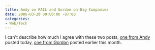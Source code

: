 ```yaml
---
title: Andy on FAIL and Gordon on Big Companies
date: 2008-03-20 00:00:00 -07:00
categories:
- Web/Tech
---
```


<p>I can't describe how much I agree with these two posts, <a href="http://www.waxy.org/archive/2008/03/19/abort_re.shtml">one from Andy</a> posted today, <a href="http://getluky.net/2008/03/04/is-the-ie8-standards-mode-a-result-of-politics/">one from Gordon</a> posted earlier this month. </p>
